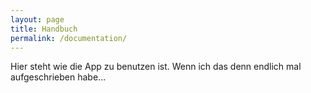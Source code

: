 ```yaml
---
layout: page
title: Handbuch
permalink: /documentation/
---
```


Hier steht wie die App zu benutzen ist. Wenn ich das denn endlich mal aufgeschrieben habe...